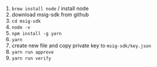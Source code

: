 1. `brew install node` / install node
2. download msig-sdk from github
3. `cd msig-sdk`
4. `node -v`
5. `npm install -g yarn`
6. `yarn`
7. create new file and copy private key to `msig-sdk/key.json`
8. `yarn run approve`
9. `yarn run verify`
